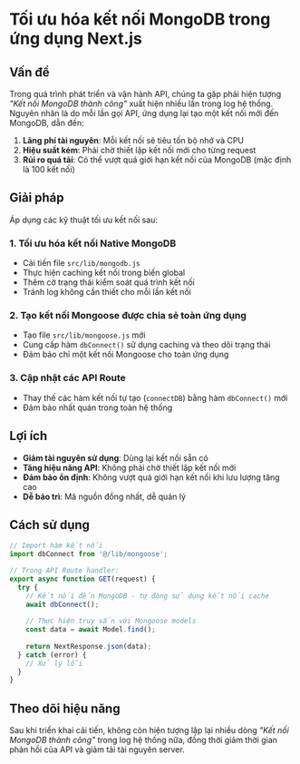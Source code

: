 # Tối ưu hóa kết nối MongoDB trong ứng dụng Next.js

## Vấn đề
Trong quá trình phát triển và vận hành API, chúng ta gặp phải hiện tượng *"Kết nối MongoDB thành công"* xuất hiện nhiều lần trong log hệ thống. Nguyên nhân là do mỗi lần gọi API, ứng dụng lại tạo một kết nối mới đến MongoDB, dẫn đến:

1. **Lãng phí tài nguyên**: Mỗi kết nối sẽ tiêu tốn bộ nhớ và CPU
2. **Hiệu suất kém**: Phải chờ thiết lập kết nối mới cho từng request
3. **Rủi ro quá tải**: Có thể vượt quá giới hạn kết nối của MongoDB (mặc định là 100 kết nối)

## Giải pháp

Áp dụng các kỹ thuật tối ưu kết nối sau:

### 1. Tối ưu hóa kết nối Native MongoDB
- Cải tiến file `src/lib/mongodb.js`
- Thực hiện caching kết nối trong biến global
- Thêm cờ trạng thái kiểm soát quá trình kết nối
- Tránh log không cần thiết cho mỗi lần kết nối

### 2. Tạo kết nối Mongoose được chia sẻ toàn ứng dụng
- Tạo file `src/lib/mongoose.js` mới
- Cung cấp hàm `dbConnect()` sử dụng caching và theo dõi trạng thái
- Đảm bảo chỉ một kết nối Mongoose cho toàn ứng dụng

### 3. Cập nhật các API Route
- Thay thế các hàm kết nối tự tạo (`connectDB`) bằng hàm `dbConnect()` mới
- Đảm bảo nhất quán trong toàn hệ thống

## Lợi ích
- **Giảm tài nguyên sử dụng**: Dùng lại kết nối sẵn có
- **Tăng hiệu năng API**: Không phải chờ thiết lập kết nối mới
- **Đảm bảo ổn định**: Không vượt quá giới hạn kết nối khi lưu lượng tăng cao
- **Dễ bảo trì**: Mã nguồn đồng nhất, dễ quản lý

## Cách sử dụng
```javascript
// Import hàm kết nối
import dbConnect from '@/lib/mongoose';

// Trong API Route handler:
export async function GET(request) {
  try {
    // Kết nối đến MongoDB - tự động sử dụng kết nối cache
    await dbConnect();
    
    // Thực hiện truy vấn với Mongoose models
    const data = await Model.find();
    
    return NextResponse.json(data);
  } catch (error) {
    // Xử lý lỗi
  }
}
```

## Theo dõi hiệu năng
Sau khi triển khai cải tiến, không còn hiện tượng lặp lại nhiều dòng *"Kết nối MongoDB thành công"* trong log hệ thống nữa, đồng thời giảm thời gian phản hồi của API và giảm tải tài nguyên server. 
